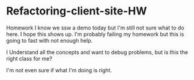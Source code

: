 # Refactoring-client-site-HW
Homework
I know we ssw a demo today but I'm still not sure what to do here.  I hope this shows up.  I'm probably failing my homework but this is going to fast with not enough help.

I Understand all the concepts and want to debug problems, but is this the right class for me?

I'm not even sure if what I'm doing is right. 